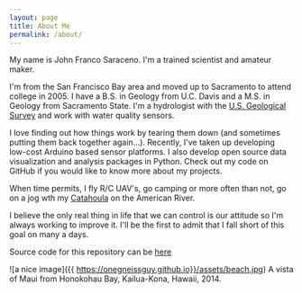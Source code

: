 ```yaml
---
layout: page
title: About Me
permalink: /about/
---
```


My name is John Franco Saraceno. I'm a trained scientist and amateur maker.

I'm from the San Francisco Bay area and moved up to Sacramento to attend college in 2005. I have a B.S. in Geology from U.C. Davis and a M.S. in Geology from Sacramento State. I'm a hydrologist with the [U.S. Geological Survey](https://www.usgs.gov) and work with water quality sensors.

I love finding out how things work by tearing them down (and sometimes putting them back together again...). Recently, I've taken up developing low-cost Arduino based sensor platforms. I also develop open source data visualization and analysis packages in Python. Check out my code on GitHub if you would like to know more about my projects. 

When time permits, I fly R/C UAV's, go camping or more often than not, go on a jog wth my [Catahoula](https://en.wikipedia.org/wiki/Catahoula_Cur) on the American River. 

I believe the only real thing in life that we can control is our attitude so I'm always working to improve it. I'll be the first to admit that I fall short of this goal on many a days.

Source code for this repository can be [here](https://OneGneissGuy/onegneissguy.github.io)

![a nice image]({{ https://onegneissguy.github.io}}/assets/beach.jpg)
A vista of Maui from Honokohau Bay, Kailua-Kona, Hawaii, 2014.

